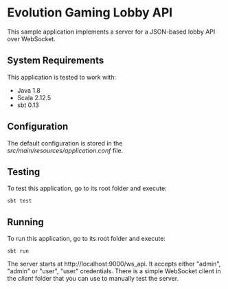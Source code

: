 # Evolution Gaming Lobby API

This sample application implements a server for a JSON-based lobby API over WebSocket.

## System Requirements

This application is tested to work with:

* Java 1.8
* Scala 2.12.5
* sbt 0.13

## Configuration

The default configuration is stored in the *src/main/resources/application.conf* file.

## Testing

To test this application, go to its root folder and execute:

    sbt test

## Running

To run this application, go to its root folder and execute:

    sbt run

The server starts at http://localhost:9000/ws_api. It accepts either "admin", "admin" or "user", "user" credentials. There is a simple WebSocket client in the *client* folder that you can use to manually test the server.
